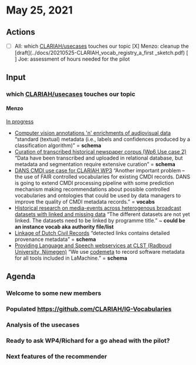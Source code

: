 # May 25, 2021

## Actions

- [ ] All: which [CLARIAH/usecases](https://github.com/CLARIAH/usecases) touches our topic
[X] Menzo: cleanup the [draft](../docs/20210525-CLARIAH_vocab_registry_a_first _sketch.pdf)
[ ] Joe: assessment of hours needed for the pilot

## Input

### which [CLARIAH/usecases](https://github.com/CLARIAH/usecases) touches our topic

#### Menzo

[In progress](https://github.com/CLARIAH/usecases/blob/master/README.md#in-progress)
- [Computer vision annotations 'n' enrichments of audiovisual data](https://github.com/CLARIAH/usecases/blob/master/cases/dane-av-enrichments.md)
    “standard (textual) metadata (i.e., labels and confidences produced by a classification algorithm)” = __schema__
- [Curation of transcribed historical newspaper corpus (Wp6 Use case 2)](https://github.com/CLARIAH/usecases/blob/master/cases/curation-historical-newspapers.md)
    “Data have been transcribed and uploaded in relational database, but metadata and segmentation require extensive curation” = __schema__
- [DANS CMDI use case for CLARIAH WP3](https://github.com/CLARIAH/usecases/blob/master/cases/dans-cmdi.md)
    “Another important problem – the use of FAIR controlled vocabularies for existing CMDI records. DANS is going to extend CMDI processing pipeline with some prediction mechanism making recommendations about possible controlled vocabularies and ontologies that could be used by data managers to improve the quality of CMDI metadata records.” = __vocabs__
- [Historical research on media-events across heterogenous broadcast datasets with linked and missing data](https://github.com/CLARIAH/usecases/blob/master/cases/historical_research_on_media-events_across_heterogenous_broadcast_data.md)
    “The different datasets are not yet linked. The datasets need to be linked by programme title.” ~ __could be an instance vocab aka authority file/list__
- [Linkage of Dutch Civil Records](https://github.com/CLARIAH/usecases/blob/master/cases/civil-records-linkage.md)
    “detected links contains detailed provenance metadata”  = __schema__
- [Providing Language and Speech webservices at CLST (Radboud University, Nijmegen)](https://github.com/CLARIAH/usecases/blob/master/cases/clst-webservices.md)
    “We use [codemeta](https://codemeta.github.io) to record software metadata for all tools included in LaMachine.” = __schema__


## Agenda

### Welcome to some new members

### Populated https://github.com/CLARIAH/IG-Vocabularies 

### Analysis of the usecases

### Ready to ask WP4/Richard for a go ahead with the pilot?

### Next features of the recommender

